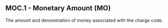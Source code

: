 ## MOC.1 - Monetary Amount (MO)

The amount and denomination of money associated with the charge code.
